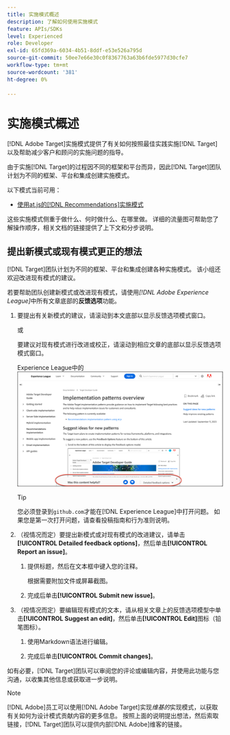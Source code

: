 ```yaml
---
title: 实施模式概述
description: 了解如何使用实施模式
feature: APIs/SDKs
level: Experienced
role: Developer
exl-id: 65fd369a-6034-4b51-8ddf-e53e526a795d
source-git-commit: 50ee7e66e30c0f8367763a63b6fde5977d30cfe7
workflow-type: tm+mt
source-wordcount: '381'
ht-degree: 0%

---
```


# 实施模式概述

[!DNL Adobe Target]实施模式提供了有关如何按照最佳实践实施[!DNL Target]以及帮助减少客户和顾问的实施问题的指导。

由于实施[!DNL Target]的过程因不同的框架和平台而异，因此[!DNL Target]团队计划为不同的框架、平台和集成创建实施模式。

以下模式当前可用：

* [使用at.js的[!DNL Recommendations]实施模式](/help/dev/patterns/recs-atjs/recs-implementation-pattern-atjs.md)

这些实施模式侧重于做什么、何时做什么、在哪里做。 详细的流量图可帮助您了解操作顺序，相关文档的链接提供了上下文和分步说明。

## 提出新模式或现有模式更正的想法

[!DNL Target]团队计划为不同的框架、平台和集成创建各种实施模式。 该小组还欢迎改进现有模式的建议。

若要帮助团队创建新模式或改进现有模式，请使用&#x200B;*[!DNL Adobe Experience League]*&#x200B;中所有文章底部的&#x200B;**反馈选项**&#x200B;功能。

1. 要提出有关新模式的建议，请滚动到本文底部以显示反馈选项模式窗口。

   或

   要建议对现有模式进行改进或校正，请滚动到相应文章的底部以显示反馈选项模式窗口。

   Experience League中的![反馈选项模型](/help/dev/patterns/assets/feedback-options.png)

   >[!TIP]
   >
   >您必须登录到`github.com`才能在[!DNL Experience League]中打开问题。 如果您是第一次打开问题，请查看投稿指南和行为准则说明。

1. （视情况而定）要提出新模式或对现有模式的改进建议，请单击&#x200B;**[!UICONTROL Detailed feedback options]**，然后单击&#x200B;**[!UICONTROL Report an issue]**。

   1. 提供标题，然后在文本框中键入您的注释。

      根据需要附加文件或屏幕截图。

   1. 完成后单击&#x200B;**[!UICONTROL Submit new issue]**。

1. （视情况而定）要编辑现有模式的文本，请从相关文章上的反馈选项模型中单击&#x200B;**[!UICONTROL Suggest an edit]**，然后单击&#x200B;**[!UICONTROL Edit]**&#x200B;图标（铅笔图标）。

   1. 使用Markdown语法进行编辑。

   1. 完成后单击&#x200B;**[!UICONTROL Commit changes]**。

如有必要，[!DNL Target]团队可以审阅您的评论或编辑内容，并使用此功能与您沟通，以收集其他信息或获取进一步说明。

>[!NOTE]
>
>[!DNL Adobe]员工可以使用[!DNL Adobe Target]实现&#x200B;*维基的*&#x200B;实现模式，以获取有关如何为设计模式贡献内容的更多信息。 按照上面的说明提出想法，然后索取链接，[!DNL Target]团队可以提供内部[!DNL Adobe]维客的链接。
